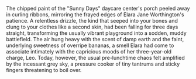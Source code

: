 The chipped paint of the "Sunny Days" daycare center's porch peeled away in curling ribbons, mirroring the frayed edges of Elara Jane Worthington's patience.  A relentless drizzle, the kind that seeped into your bones and clung to your clothes like a second skin, had been falling for three days straight, transforming the usually vibrant playground into a sodden, muddy battlefield.  The air hung heavy with the scent of damp earth and the faint, underlying sweetness of overripe bananas, a smell Elara had come to associate intimately with the capricious moods of her three-year-old charge, Leo.  Today, however, the usual pre-lunchtime chaos felt amplified by the incessant grey sky, a pressure cooker of tiny tantrums and sticky fingers threatening to boil over.
